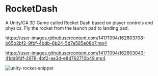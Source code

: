 # RocketDash
A Unity/C# 3D Game called Rocket Dash based on player controls and physics. Fly the rocket from the launch pad to landing pad. 

https://user-images.githubusercontent.com/14171094/162603708-b65b2bf2-9fbf-4bdb-8b24-5d7e585e08b7.mp4

https://user-images.githubusercontent.com/14171094/162603043-41dd6fdf-2978-4bf2-aa3d-e8d762710b49.mp4

![unity-rocket-snippet](https://user-images.githubusercontent.com/14171094/162602675-de167989-99a6-42ca-8099-8ca9b530bd44.gif)
